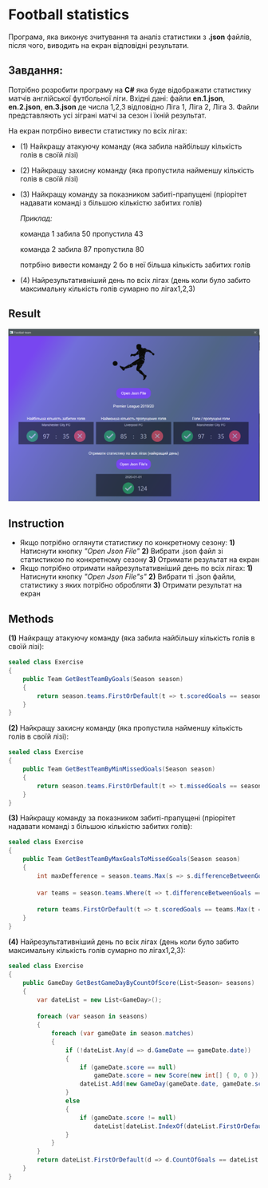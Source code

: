 # Football statistics

Програма, яка виконує зчитування та аналіз статистики з **.json** файлів, після чого, 
виводить на екран відповідні результати.

## Завдання:

Потрібно розробити програму на **C#** яка буде відображати статистику матчів англійської футбольної ліги.
Вхідні дані: файли **en.1.json**, **en.2.json**, **en.3.json** де числа 1,2,3 відповідно Ліга 1, Ліга 2, Ліга 3.
Файли представляють усі зіграні матчі за сезон і їхній результат.

На екран потрбіно вивести статистику по всіх лігах:
* (1) Найкращу атакуючу команду (яка забила найбільшу кількість голів в своїй лізі)
* (2) Найкращу захисну команду (яка пропустила найменшу кількість голів в своїй лізі)
* (3) Найкращу команду за показником забиті-прапущені (пріорітет надавати команді з більшою кількістю забитих голів)

    *Приклад:*

    команда 1 забила 50 пропустила 43

    команда 2 забила 87 пропустила 80

    потрбіно вивести команду 2 бо в неї більша кількість забитих голів
* (4) Найрезультативніший день по всіх лігах (день коли було забито максимальну кількість голів сумарно по лігах1,2,3)

## Result

![Some pictures](https://github.com/rochoMonsta/Football-team-statistics/blob/master/Results/result1.PNG)

## Instruction

* Якщо потрібно оглянути статистику по конкретному сезону:
   **1)** Натиснути кнопку *"Open Json File"*
   **2)** Вибрати .json файл зі статистикою по конкретному сезону
   **3)** Отримати результат на екран
* Якщо потрібно отримати найрезультативніший день по всіх лігах:
   **1)** Натиснути кнопку *"Open Json File"s"*
   **2)** Вибрати ті .json файли, статистику з яких потрібно обробляти
   **3)** Отримати результат на екран

## Methods


**(1)** Найкращу атакуючу команду (яка забила найбільшу кількість голів в своїй лізі):
```csharp
sealed class Exercise
{
    public Team GetBestTeamByGoals(Season season)
    {
        return season.teams.FirstOrDefault(t => t.scoredGoals == season.teams.Max(s => s.scoredGoals));
    }
}
```

**(2)** Найкращу захисну команду (яка пропустила найменшу кількість голів в своїй лізі):
```csharp
sealed class Exercise
{
    public Team GetBestTeamByMinMissedGoals(Season season)
    {
        return season.teams.FirstOrDefault(t => t.missedGoals == season.teams.Min(s => s.missedGoals));
    }
}
```

**(3)** Найкращу команду за показником забиті-прапущені (пріорітет надавати команді з більшою кількістю забитих голів):
```csharp
sealed class Exercise
{
    public Team GetBestTeamByMaxGoalsToMissedGoals(Season season)
    {
        int maxDefference = season.teams.Max(s => s.differenceBetweenGoals);

        var teams = season.teams.Where(t => t.differenceBetweenGoals == maxDefference);

        return teams.FirstOrDefault(t => t.scoredGoals == teams.Max(t => t.scoredGoals));
    }
}
```

**(4)** Найрезультативніший день по всіх лігах (день коли було забито максимальну кількість голів сумарно по лігах1,2,3):
```csharp
sealed class Exercise
{
    public GameDay GetBestGameDayByCountOfScore(List<Season> seasons)
    {
        var dateList = new List<GameDay>();

        foreach (var season in seasons)
        {
            foreach (var gameDate in season.matches)
            {
                if (!dateList.Any(d => d.GameDate == gameDate.date))
                {
                    if (gameDate.score == null)
                        gameDate.score = new Score(new int[] { 0, 0 });
                    dateList.Add(new GameDay(gameDate.date, gameDate.score.ft));
                }
                else
                {
                    if (gameDate.score != null)
                        dateList[dateList.IndexOf(dateList.FirstOrDefault(d => d.GameDate == gameDate.date))].AddScore(gameDate.score.ft);
                }
            }
        }
        return dateList.FirstOrDefault(d => d.CountOfGoals == dateList.Max(d => d.CountOfGoals));
    }
}
```
